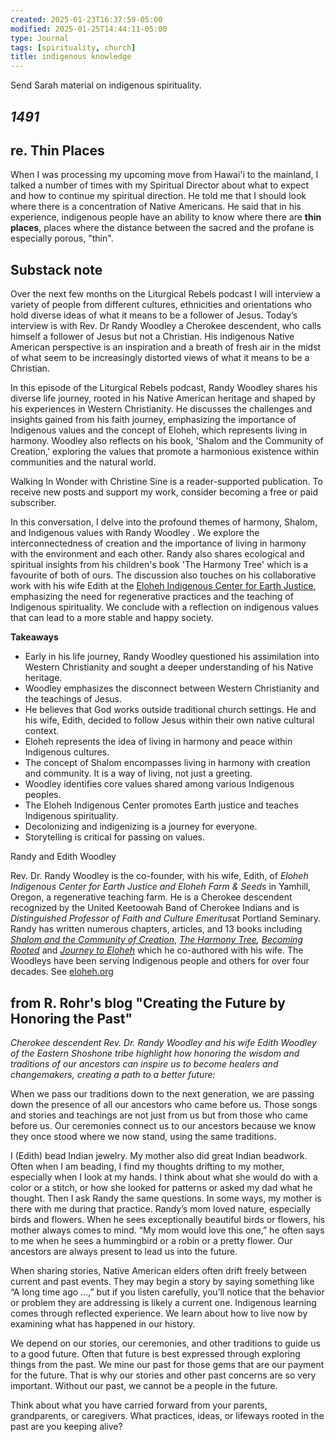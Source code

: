 ```yaml
---
created: 2025-01-23T16:37:59-05:00
modified: 2025-01-25T14:44:11-05:00
type: Journal
tags: [spirituality, church]
title: indigenous knowledge
---
```


Send Sarah material on indigenous spirituality. 

## *1491*

## re. Thin Places

When I was processing my upcoming move from Hawai'i to the mainland, I talked a number of times with my Spiritual Director about what to expect and how to continue my spiritual direction. He told me that I should look where there is a concentration of Native Americans. He said that in his experience, indigenous people have an ability to know where there are **thin places**, places where the distance between the sacred and the profane is especially porous, "thin".

## Substack note

Over the next few months on the Liturgical Rebels podcast I will interview a variety of people from different cultures, ethnicities and orientations who hold diverse ideas of what it means to be a follower of Jesus. Today’s interview is with Rev. Dr Randy Woodley a Cherokee descendent, who calls himself a follower of Jesus but not a Christian. His indigenous Native American perspective is an inspiration and a breath of fresh air in the midst of what seem to be increasingly distorted views of what it means to be a Christian.

In this episode of the Liturgical Rebels podcast, Randy Woodley shares his diverse life journey, rooted in his Native American heritage and shaped by his experiences in Western Christianity. He discusses the challenges and insights gained from his faith journey, emphasizing the importance of Indigenous values and the concept of Eloheh, which represents living in harmony. Woodley also reflects on his book, 'Shalom and the Community of Creation,' exploring the values that promote a harmonious existence within communities and the natural world.

Walking In Wonder with Christine Sine is a reader-supported publication. To receive new posts and support my work, consider becoming a free or paid subscriber.

In this conversation, I delve into the profound themes of harmony, Shalom, and Indigenous values with Randy Woodley . We explore the interconnectedness of creation and the importance of living in harmony with the environment and each other. Randy also shares ecological and spiritual insights from his children's book 'The Harmony Tree' which is a favourite of both of ours. The discussion also touches on his collaborative work with his wife Edith at the [Eloheh Indigenous Center for Earth Justice](https://substack.com/redirect/f5f1d3b9-59ff-4370-a266-7e0244592416?j=eyJ1IjoiMW91ejZvIn0.xCUUX-G1mqOe_p0uPEybRD6sQoY3OtX97OlEZbEJxWg), emphasizing the need for regenerative practices and the teaching of Indigenous spirituality. We conclude with a reflection on indigenous values that can lead to a more stable and happy society.

**Takeaways**

-   Early in his life journey, Randy Woodley questioned his assimilation into Western Christianity and sought a deeper understanding of his Native heritage.
-   Woodley emphasizes the disconnect between Western Christianity and the teachings of Jesus.
-   He believes that God works outside traditional church settings. He and his wife, Edith, decided to follow Jesus within their own native cultural context.
-   Eloheh represents the idea of living in harmony and peace within Indigenous cultures.
-   The concept of Shalom encompasses living in harmony with creation and community. It is a way of living, not just a greeting.
-   Woodley identifies core values shared among various Indigenous peoples.
-   The Eloheh Indigenous Center promotes Earth justice and teaches Indigenous spirituality.
-   Decolonizing and indigenizing is a journey for everyone.
-   Storytelling is critical for passing on values.

Randy and Edith Woodley

Rev. Dr. Randy Woodley is the co-founder, with his wife, Edith, of *Eloheh Indigenous Center for Earth Justice and Eloheh Farm & Seeds* in Yamhill, Oregon, a regenerative teaching farm. He is a Cherokee descendent recognized by the United Keetoowah Band of Cherokee Indians and is *Distinguished Professor of Faith and Culture* *Emeritus*at Portland Seminary. Randy has written numerous chapters, articles, and 13 books including *[Shalom and the Community of Creation](https://substack.com/redirect/3e6b527c-4a3c-40f7-9452-4ca630122523?j=eyJ1IjoiMW91ejZvIn0.xCUUX-G1mqOe_p0uPEybRD6sQoY3OtX97OlEZbEJxWg)*, *[The Harmony Tree](https://substack.com/redirect/9c95847e-3398-4b4e-990a-d7b1a44d3c96?j=eyJ1IjoiMW91ejZvIn0.xCUUX-G1mqOe_p0uPEybRD6sQoY3OtX97OlEZbEJxWg), [Becoming Rooted](https://substack.com/redirect/e69086d0-f91d-498f-9e5c-f6b52213b565?j=eyJ1IjoiMW91ejZvIn0.xCUUX-G1mqOe_p0uPEybRD6sQoY3OtX97OlEZbEJxWg)* and *[Journey to Eloheh](https://substack.com/redirect/12bc146d-825b-44f5-a06b-21e903216a11?j=eyJ1IjoiMW91ejZvIn0.xCUUX-G1mqOe_p0uPEybRD6sQoY3OtX97OlEZbEJxWg)* which he co-authored with his wife. The Woodleys have been serving Indigenous people and others for over four decades. See [eloheh.org](https://substack.com/redirect/0f315490-8824-4edb-8a8c-33b2e2295577?j=eyJ1IjoiMW91ejZvIn0.xCUUX-G1mqOe_p0uPEybRD6sQoY3OtX97OlEZbEJxWg)


## from R. Rohr's blog "Creating the Future by Honoring the Past"

*Cherokee descendent Rev. Dr. Randy Woodley and his wife Edith Woodley of the Eastern Shoshone tribe highlight how honoring the wisdom and traditions of our ancestors can inspire us to become healers and changemakers, creating a path to a better future:* 

When we pass our traditions down to the next generation, we are passing down the presence of all our ancestors who came before us. Those songs and stories and teachings are not just from us but from those who came before us. Our ceremonies connect us to our ancestors because we know they once stood where we now stand, using the same traditions.  

I (Edith) bead Indian jewelry. My mother also did great Indian beadwork. Often when I am beading, I find my thoughts drifting to my mother, especially when I look at my hands. I think about what she would do with a color or a stitch, or how she looked for patterns or asked my dad what he thought. Then I ask Randy the same questions. In some ways, my mother is there with me during that practice. Randy’s mom loved nature, especially birds and flowers. When he sees exceptionally beautiful birds or flowers, his mother always comes to mind. “My mom would love this one,” he often says to me when he sees a hummingbird or a robin or a pretty flower. Our ancestors are always present to lead us into the future.  

When sharing stories, Native American elders often drift freely between current and past events. They may begin a story by saying something like “A long time ago …,” but if you listen carefully, you’ll notice that the behavior or problem they are addressing is likely a current one. Indigenous learning comes through reflected experience. We learn about how to live now by examining what has happened in our history.  

We depend on our stories, our ceremonies, and other traditions to guide us to a good future. Often that future is best expressed through exploring things from the past. We mine our past for those gems that are our payment for the future. That is why our stories and other past concerns are so very important. Without our past, we cannot be a people in the future.  

Think about what you have carried forward from your parents, grandparents, or caregivers. What practices, ideas, or lifeways rooted in the past are you keeping alive? 



